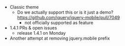 * Classic theme
  * Do we actually support this or is it just a demo? https://github.com/jquery/jquery-mobile/pull/7049
    * not officially supported as feature
* 1.4.1 PRs & open issues
  * release 1.4.1 on Monday
* Another attempt at removing jquery.mobile prefix
